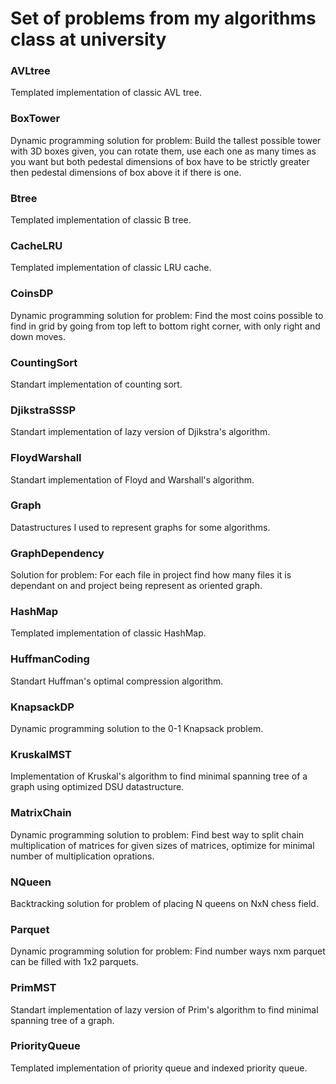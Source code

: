 # Set of problems from my algorithms class at university
### AVLtree
Templated implementation of classic AVL tree.
### BoxTower
Dynamic programming solution for problem: Build the tallest possible tower with 3D boxes given, you can rotate them, use each one as many times as you want but both pedestal dimensions of box have to be strictly greater then pedestal dimensions of box above it if there is one.
### Btree
Templated implementation of classic B tree.
### CacheLRU
Templated implementation of classic LRU cache.
### CoinsDP
Dynamic programming solution for problem: Find the most coins possible to find in grid by going from top left to bottom right corner, with only right and down moves.
### CountingSort
Standart implementation of counting sort.
### DjikstraSSSP
Standart implementation of lazy version of Djikstra's algorithm.
### FloydWarshall
Standart implementation of Floyd and Warshall's algorithm.
### Graph
Datastructures I used to represent graphs for some algorithms.
### GraphDependency
Solution for problem: For each file in project find how many files it is dependant on and project being represent as oriented graph.
### HashMap
Templated implementation of classic HashMap.
### HuffmanCoding
Standart Huffman's optimal compression algorithm.
### KnapsackDP
Dynamic programming solution to the 0-1 Knapsack problem.
### KruskalMST
Implementation of Kruskal's algorithm to find minimal spanning tree of a graph using optimized DSU datastructure.
### MatrixChain
Dynamic programming solution to problem: Find best way to split chain multiplication of matrices for given sizes of matrices, optimize for minimal number of multiplication oprations.
### NQueen
Backtracking solution for problem of placing N queens on NxN chess field.
### Parquet
Dynamic programming solution for problem: Find number ways nxm parquet can be filled with 1x2 parquets.
### PrimMST
Standart implementation of lazy version of Prim's algorithm to find minimal spanning tree of a graph.
### PriorityQueue
Templated implementation of priority queue and indexed priority queue.


